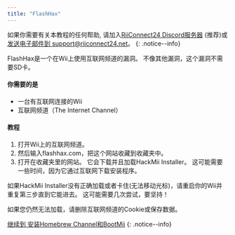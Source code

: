 ```yaml
---
title: "FlashHax"
---
```


如果你需要有关本教程的任何帮助, 请加入[RiiConnect24 Discord服务器](https://discord.gg/rc24) (推荐)或 [发送电子邮件到 support@riiconnect24.net](mailto:support@riiconnect24.net)。
{: .notice--info}

FlashHax是一个在Wii上使用互联网频道的漏洞。 不像其他漏洞，这个漏洞不需要SD卡。

#### 你需要的是

- 一台有互联网连接的Wii
- 互联网频道（The Internet Channel）

#### 教程

1. 打开Wii上的互联网频道。
2. 然后输入flashhax.com，把这个网站收藏到收藏夹中。
3. 打开在收藏夹里的网站。 它会下载并且加载HackMii Installer。 这可能需要一些时间，因为它通过互联网下载安装程序。

如果HackMii Installer没有正确加载或者卡住(无法移动光标)，请重启你的Wii并重复第三步直到它能进去。 这可能需要几次尝试，要坚持！

如果您仍然无法加载，请删除互联网频道的Cookie或保存数据。

[继续到 安装Homebrew Channel和BootMii](hbc)
{: .notice--info}
